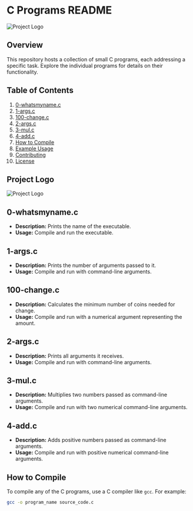 # C Programs README

![Project Logo](https://via.placeholder.com/150)

## Overview

This repository hosts a collection of small C programs, each addressing a specific task. Explore the individual programs for details on their functionality.

## Table of Contents

1. [0-whatsmyname.c](#0-whatsmynamec)
2. [1-args.c](#1-argsc)
3. [100-change.c](#100-changec)
4. [2-args.c](#2-argsc)
5. [3-mul.c](#3-mulc)
6. [4-add.c](#4-addc)
7. [How to Compile](#how-to-compile)
8. [Example Usage](#example-usage)
9. [Contributing](#contributing)
10. [License](#license)

## Project Logo

![Project Logo](https://via.placeholder.com/150)

## 0-whatsmyname.c

- **Description:** Prints the name of the executable.
- **Usage:** Compile and run the executable.

## 1-args.c

- **Description:** Prints the number of arguments passed to it.
- **Usage:** Compile and run with command-line arguments.

## 100-change.c

- **Description:** Calculates the minimum number of coins needed for change.
- **Usage:** Compile and run with a numerical argument representing the amount.

## 2-args.c

- **Description:** Prints all arguments it receives.
- **Usage:** Compile and run with command-line arguments.

## 3-mul.c

- **Description:** Multiplies two numbers passed as command-line arguments.
- **Usage:** Compile and run with two numerical command-line arguments.

## 4-add.c

- **Description:** Adds positive numbers passed as command-line arguments.
- **Usage:** Compile and run with positive numerical command-line arguments.

## How to Compile

To compile any of the C programs, use a C compiler like `gcc`. For example:

```bash
gcc -o program_name source_code.c
